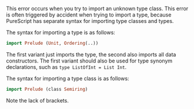 This error occurs when you try to import an unknown type class. This error is often triggered by accident when trying to import a type, because PureScript has separate syntax for importing type classes and types.

The syntax for importing a type is as follows:

```purescript
import Prelude (Unit, Ordering(..))
```

The first variant just imports the type, the second also imports all data constructors. The first variant should also be used for type synonym declarations, such as `type ListOfInt = List Int`.

The syntax for importing a type class is as follows:

```purescript
import Prelude (class Semiring)
```

Note the lack of brackets.